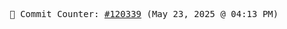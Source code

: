 <p align="center">
    <samp>
        📮 Commit Counter: <a href="https://github.com/Javascript-void0/Javascript-void0/commits/main">#120339</a> (May 23, 2025 @ 04:13 PM)
    </samp>
</p>